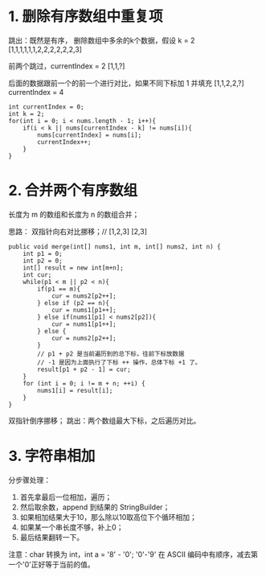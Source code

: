 # 1. 删除有序数组中重复项
跳出：既然是有序，
删除数组中多余的k个数据，假设 k = 2
[1,1,1,1,1,1,2,2,2,2,2,2,3]

前两个跳过，currentIndex = 2
[1,1,?]

后面的数据跟前一个的前一个进行对比，如果不同下标加 1 并填充
[1,1,2,2,?]   currentIndex = 4

```
int currentIndex = 0;
int k = 2;
for(int i = 0; i < nums.length - 1; i++){
    if(i < k || nums[currentIndex - k] != nums[i]){
        nums[currentIndex] = nums[i];
        currentIndex++;
    }
}
```


# 2. 合并两个有序数组
长度为 m 的数组和长度为 n 的数组合并；

思路：
双指针向右对比挪移；// [1,2,3] [2,3]
```
public void merge(int[] nums1, int m, int[] nums2, int n) {
    int p1 = 0;
    int p2 = 0;
    int[] result = new int[m+n];
    int cur;
    while(p1 < m || p2 < n){
        if(p1 == m){
            cur = nums2[p2++];
        } else if (p2 == n){
            cur = nums1[p1++];
        } else if(nums1[p1] < nums2[p2]){
            cur = nums1[p1++];
        } else {
            cur = nums2[p2++];
        }
        // p1 + p2 是当前遍历到的总下标，往前下标放数据
        // -1 是因为上面执行了下标 ++ 操作，总体下标 +1 了。
        result[p1 + p2 - 1] = cur;
    }
    for (int i = 0; i != m + n; ++i) {
        nums1[i] = result[i];
    }
}
```
双指针倒序挪移；
跳出：两个数组最大下标，之后遍历对比。


# 3. 字符串相加
分步骤处理：
1. 首先拿最后一位相加，遍历；
2. 然后取余数，append 到结果的 StringBuilder；
3. 如果相加结果大于10，那么除以10取高位下个循环相加；
4. 如果某一个串长度不够，补上0；
5. 最后结果翻转一下。

注意：char 转换为 int，int a = '8' - '0'; '0'-'9' 在 ASCII 编码中有顺序，减去第一个'0'正好等于当前的值。

